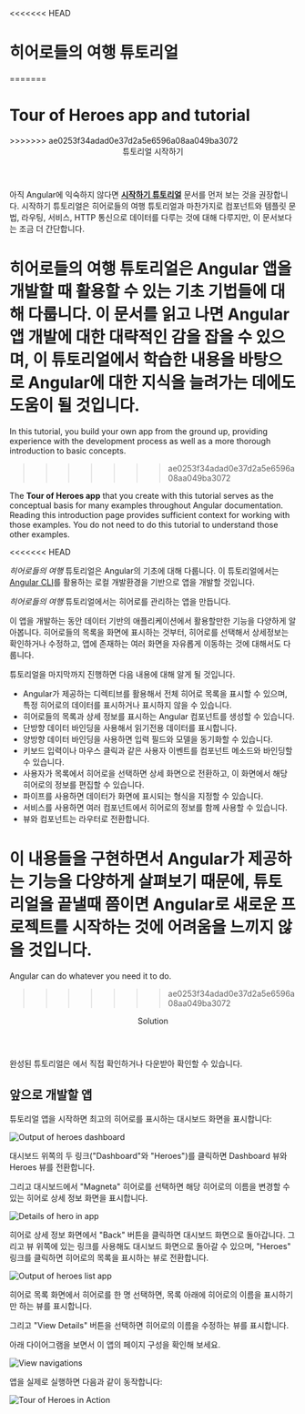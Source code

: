 <<<<<<< HEAD
<!--
<h1 class="no-toc">Tour of Heroes App and Tutorial</h1>
-->
<h1 class="no-toc">히어로들의 여행 튜토리얼</h1>
=======
<h1 class="no-toc">Tour of Heroes app and tutorial</h1>
>>>>>>> ae0253f34adad0e37d2a5e6596a08aa049ba3072


<!--
<div class="callout is-helpful">
<header>Getting Started</header>


If you're new to Angular, you might want to try the [**Getting Started**](start) quick-start app first.
The Getting Started tutorial covers the same major topics&mdash;components, template syntax, routing, services, and accessing data via HTTP&mdash;in a condensed format, following the most current best practices. It uses a partially-completed StackBlitz project, so that you can make modifications and see the results in real time.

<<<<<<< HEAD
**This Tour of Heroes tutorial** is the conceptual basis for many examples in this documentation set. Reading this introduction page provides sufficient context for working with those examples. You do not need to do this tutorial to understand those other examples. The Tour of Heroes tutorial is maintained here for context and continuity. 
-->
<div class="callout is-helpful">
<header>튜토리얼 시작하기</header>

아직 Angular에 익숙하지 않다면 [**시작하기 튜토리얼**](start) 문서를 먼저 보는 것을 권장합니다.
시작하기 튜토리얼은 히어로들의 여행 튜토리얼과 마찬가지로 컴포넌트와 템플릿 문법, 라우팅, 서비스, HTTP 통신으로 데이터를 다루는 것에 대해 다루지만, 이 문서보다는 조금 더 간단합니다.

**히어로들의 여행 튜토리얼**은 Angular 앱을 개발할 때 활용할 수 있는 기초 기법들에 대해 다룹니다. 이 문서를 읽고 나면 Angular 앱 개발에 대한 대략적인 감을 잡을 수 있으며, 이 튜토리얼에서 학습한 내용을 바탕으로 Angular에 대한 지식을 늘려가는 데에도 도움이 될 것입니다.
=======
In this tutorial, you build your own app from the ground up, providing experience with the development process as well as a more thorough introduction to basic concepts.
>>>>>>> ae0253f34adad0e37d2a5e6596a08aa049ba3072

The **Tour of Heroes app** that you create with this tutorial serves as the conceptual basis for many examples throughout Angular documentation.
Reading this introduction page provides sufficient context for working with those examples.
You do not need to do this tutorial to understand those other examples.  
</div>

<<<<<<< HEAD
<!--
This _Tour of Heroes_ tutorial provides an introduction to the fundamentals of Angular. 
It shows you how to set up your local development environment and develop an app using the [Angular CLI tool](cli "CLI command reference"). 
=======
This _Tour of Heroes_ tutorial provides an introduction to the fundamentals of Angular.
It shows you how to set up your local development environment and develop an app using the [Angular CLI tool](cli "CLI command reference").
>>>>>>> ae0253f34adad0e37d2a5e6596a08aa049ba3072

In this _Tour of Heroes_ tutorial, you will build an app that helps a staffing agency manage its stable of heroes.

This app has many of the features you'd expect to find in a data-driven application.
It acquires and displays a list of heroes, edits a selected hero's detail, and navigates among different views of heroic data.
-->
_히어로들의 여행_ 튜토리얼은 Angular의 기초에 대해 다룹니다.
이 튜토리얼에서는 [Angular CLI](cli "CLI command reference")를 활용하는 로컬 개발환경을 기반으로 앱을 개발할 것입니다.

_히어로들의 여행_ 튜토리얼에서는 히어로를 관리하는 앱을 만듭니다.

이 앱을 개발하는 동안 데이터 기반의 애플리케이션에서 활용할만한 기능을 다양하게 알아봅니다.
히어로들의 목록을 화면에 표시하는 것부터, 히어로를 선택해서 상세정보는 확인하거나 수정하고, 앱에 존재하는 여러 화면을 자유롭게 이동하는 것에 대해서도 다룹니다.

<!--
By the end of this tutorial you will be able to do the following:
-->
튜토리얼을 마지막까지 진행하면 다음 내용에 대해 알게 될 것입니다.

<!--
* Use built-in Angular directives to show and hide elements and display lists of hero data.
* Create Angular components to display hero details and show an array of heroes.
* Use one-way data binding for read-only data.
* Add editable fields to update a model with two-way data binding.
* Bind component methods to user events, like keystrokes and clicks.
* Enable users to select a hero from a master list and edit that hero in the details view.
* Format data with pipes.
* Create a shared service to assemble the heroes.
* Use routing to navigate among different views and their components.
-->
* Angular가 제공하는 디렉티브를 활용해서 전체 히어로 목록을 표시할 수 있으며, 특정 히어로의 데이터를 표시하거나 표시하지 않을 수 있습니다.
* 히어로들의 목록과 상세 정보를 표시하는 Angular 컴포넌트를 생성할 수 있습니다.
* 단방향 데이터 바인딩을 사용해서 읽기전용 데이터를 표시합니다.
* 양방향 데이터 바인딩을 사용하면 입력 필드와 모델을 동기화할 수 있습니다.
* 키보드 입력이나 마우스 클릭과 같은 사용자 이벤트를 컴포넌트 메소드와 바인딩할 수 있습니다.
* 사용자가 목록에서 히어로을 선택하면 상세 화면으로 전환하고, 이 화면에서 해당 히어로의 정보를 편집할 수 있습니다.
* 파이프를 사용하면 데이터가 화면에 표시되는 형식을 지정할 수 있습니다.
* 서비스를 사용하면 여러 컴포넌트에서 히어로의 정보를 함께 사용할 수 있습니다.
* 뷰와 컴포넌트는 라우터로 전환합니다.

<!--
You'll learn enough Angular to get started and gain confidence that
<<<<<<< HEAD
Angular can do whatever you need it to do. 
-->
이 내용들을 구현하면서 Angular가 제공하는 기능을 다양하게 살펴보기 때문에, 튜토리얼을 끝낼때 쯤이면 Angular로 새로운 프로젝트를 시작하는 것에 어려움을 느끼지 않을 것입니다.
=======
Angular can do whatever you need it to do.
>>>>>>> ae0253f34adad0e37d2a5e6596a08aa049ba3072

<div class="callout is-helpful">
<header>Solution</header>

<!--
After completing all tutorial steps, the final app will look like this: <live-example name="toh-pt6"></live-example>.
-->
완성된 튜토리얼은 <live-example name="toh-pt6"></live-example> 에서 직접 확인하거나 다운받아 확인할 수 있습니다.

</div>


<!--
## What you'll build
-->
## 앞으로 개발할 앱

<!--
Here's a visual idea of where this tutorial leads, beginning with the "Dashboard"
view and the most heroic heroes:
-->
튜토리얼 앱을 시작하면 최고의 히어로를 표시하는 대시보드 화면을 표시합니다:

<div class="lightbox">
  <img src='generated/images/guide/toh/heroes-dashboard-1.png' alt="Output of heroes dashboard">
</div>

<!--
You can click the two links above the dashboard ("Dashboard" and "Heroes")
to navigate between this Dashboard view and a Heroes view.
-->
대시보드 위쪽의 두 링크("Dashboard"와 "Heroes")를 클릭하면 Dashboard 뷰와 Heroes 뷰를 전환합니다.

<!--
If you click the dashboard hero "Magneta," the router opens a "Hero Details" view
where you can change the hero's name.
-->
그리고 대시보드에서 "Magneta" 히어로를 선택하면 해당 히어로의 이름을 변경할 수 있는 히어로 상세 정보 화면을 표시합니다.

<div class="lightbox">
  <img src='generated/images/guide/toh/hero-details-1.png' alt="Details of hero in app">
</div>

<!--
Clicking the "Back" button returns you to the Dashboard.
Links at the top take you to either of the main views.
If you click "Heroes," the app displays the "Heroes" master list view.
-->
히어로 상세 정보 화면에서 "Back" 버튼을 클릭하면 대시보드 화면으로 돌아갑니다.
그리고 뷰 위쪽에 있는 링크를 사용해도 대시보드 화면으로 돌아갈 수 있으며, "Heroes" 링크를 클릭하면 히어로의 목록을 표시하는 뷰로 전환합니다.


<div class="lightbox">
  <img src='generated/images/guide/toh/heroes-list-2.png' alt="Output of heroes list app">
</div>

<!--
When you click a different hero name, the read-only mini detail beneath the list reflects the new choice.
-->
히어로 목록 화면에서 히어로를 한 명 선택하면, 목록 아래에 히어로의 이름을 표시하기만 하는 뷰를 표시합니다.

<!--
You can click the "View Details" button to drill into the
editable details of the selected hero.
-->
그리고 "View Details" 버튼을 선택하면 히어로의 이름을 수정하는 뷰를 표시합니다.

<!--
The following diagram captures all of the navigation options.
-->
아래 다이어그램을 보면서 이 앱의 페이지 구성을 확인해 보세요.

<div class="lightbox">
  <img src='generated/images/guide/toh/nav-diagram.png' alt="View navigations">
</div>

<!--
Here's the app in action:
-->
앱을 실제로 실행하면 다음과 같이 동작합니다:

<div class="lightbox">
  <img src='generated/images/guide/toh/toh-anim.gif' alt="Tour of Heroes in Action">
</div>
